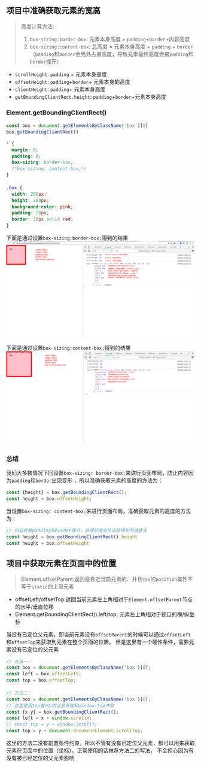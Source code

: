 ## 项目中准确获取元素的宽高
> 高度计算方法:
> 1. `box-sizing:border-box`: 元素本身高度 = `padding`+`border`+内容高度
> 2. `box-sizing:content-box`: 总高度 = 元素本身高度 + `padding` + `border`（`padding`和`border`会另外占据高度，导致元素最终高度会被`padding`和`border`撑开） 

* `scrollHeight`: `padding` + 元素本身高度 
* `offsetHeight`: `padding`+`border`+ 元素本身的高度
* `clientHeight`: `padding`+ 元素本身高度   
* `getBoundingClientRect.height`: `padding`+`border`+元素本身高度

### Element.getBoundingClientRect()
```js
const box = document.getElementsByClassName('box')[0]
box.getBoundingClientRect()
```
```css
* {
  margin: 0;
  padding: 0;
  box-sizing: border-box;
  /*box-sizing: content-box;*/
}

.box {
  width: 200px;
  height: 200px;
  background-color: pink;
  padding: 20px;
  border: 10px solid red;
}
```
下面是通过设置`box-sizing:border-box;`得到的结果  
![border-box](../../images/border-box-test.png)  

下面是通过设置`box-sizing:content-box;`得到的结果
![content-box](../../images/content-box-test.png)

### 总结
我们大多数情况下回设置`box-sizing: border-box;`来进行页面布局，防止内容因为`padding`和`border`出现变形
，所以准确获取元素的高度的方法为：
```js
const {height} = box.getBoundingClientRect();
const height = box.offsetHeight;
```

当设置`box-sizing: content-box;`来进行页面布局，准确获取元素的高度的方法为：  
```js
// 内容会被padding和border撑开，获得的值会比实际得到的值要大
const height = box.getBoundingClientRect().height
const height = box.offsetHeight
```
## 项目中获取元素在页面中的位置
> Element.offsetParent:返回最靠近当前元素的、并且`CSS`的`position`属性不等于`static`的上层元素
* offsetLeft/offsetTop:返回当前元素左上角相对于`Element.offsetParent`节点的水平/垂直位移
* Element.getBoundingClientRect().left/top: 元素左上角相对于视口的横/纵坐标

当没有已定位父元素，即当前元素没有`offsetParent`的时候可以通过`offsetLeft`和`offsetTop`来获取到元素在整个页面的位置。
但是这里有一个硬性条件，需要元素没有已定位的父元素
```js
// 方法一：
const box = document.getElementsByClassName('box')[0];
const left = box.offsetLeft;
const top = box.offsetTop;

// 方法二：
const box = document.getElementsByClassName('box')[0];
// 这里使用top替代y的话会导致和window.top冲突 
const {x,y} = box.getBoundingClientRect();
const left = x + window.scrollX;
// const top = y + window.scrollY;
const top = y + document.documentElement.scrollTop;
```

这里的方法二没有前置条件约束，所以不管有没有已定位父元素，都可以用来获取元素在页面中的位置（坐标）。正常使用的话推荐方法二的写法，
不会担心因为有没有被已经定位的父元素影响
